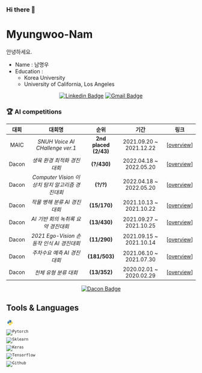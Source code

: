 ### Hi there 👋

# Myungwoo-Nam


안녕하세요.

- Name : 남명우
- Education : 
   - Korea University
   - University of California, Los Angeles


<div align=center>
   
   [![Linkedin Badge](https://img.shields.io/badge/-LinkedIn-blue?style=flat-square&logo=Linkedin&logoColor=white&link=https://www.linkedin.com/in/myungwoo-nam-6523a5157/)](https://www.linkedin.com/in/myungwoo-nam-6523a5157/) 
[![Gmail Badge](https://img.shields.io/badge/Gmail-d14836?style=flat-square&logo=Gmail&logoColor=white&link=mailto:affjljoo3581@gmail.com)](mailto:myungwoo0221@gmail.com)
</div>



### 🏆 AI competitions 

  |대회|대회명|순위|기간|링크|
  |:---:|:------:|:----:|:----:|:----:|
  |MAIC|*SNUH Voice AI CHallenge ver.1*|**2nd placed<br>(2/43)**|2021.09.20 ~ 2021.12.22|[[overview](https://maic.or.kr/competitions/10/infomation)] |
  |Dacon|  *생육 환경 최적화 경진대회* |**(?/430)**| 2022.04.18 ~ 2022.05.20| [[overview](https://dacon.io/competitions/official/235897/overview/description)] |
  |Dacon|  *Computer Vision 이상치 탐지 알고리즘 경진대회* |**(?/?)**| 2022.04.18 ~ 2022.05.20| [[overview](https://dacon.io/competitions/official/235894/overview/description)] |
  |Dacon|  *작물 병해 분류 AI 경진대회* |**(15/170)**| 2021.10.13 ~ 2021.10.22 | [[overview](https://dacon.io/competitions/official/235842/overview/description)] |
  |Dacon|  *AI 기반 회의 녹취록 요약 경진대회* |**(13/430)**|2021.09.27 ~ 2021.10.25| [[overview](https://dacon.io/competitions/official/235813/overview/description)] |
  |Dacon|  *2021 Ego-Vision 손동작 인식 AI 경진대회* |**(11/290)**| 2021.09.15 ~ 2021.10.14| [[overview](https://dacon.io/competitions/official/235805/overview/description)] |
  |Dacon|  *주차수요 예측 AI 경진대회* |**(181/503)**| 2021.06.10 ~ 2021.07.30| [[overview](https://dacon.io/competitions/official/235745/overview/description)] |
  |Dacon|  *천체 유형 분류 대회* |**(13/352)**|2020.02.01 ~ 2020.02.29| [[overview](https://dacon.io/competitions/official/235573/overview/description)] |

  
  

<div align=center>

   [![Dacon Badge](https://img.shields.io/badge/-Dacon-blue?style=flat-square&logo=dacon&logoColor=white&link=https://dacon.io/myprofile/230684/competition/)](https://dacon.io/myprofile/230684/competition/)

</div>


## Tools & Languages
<code><img title="Python" height="20" src="https://raw.githubusercontent.com/github/explore/80688e429a7d4ef2fca1e82350fe8e3517d3494d/topics/python/python.png">
<code><img title="Pytorch" height="20" src="https://user-images.githubusercontent.com/41610472/166423517-70eeb6b7-522d-42cb-8588-0df9f9277e18.png"></code>
<code><img title="Sklearn" height="20" src="https://user-images.githubusercontent.com/41610472/166423579-d4a2d7db-63f5-444e-8a69-92992f1b0aa2.png"></code>
<code><img title="Keras" height="20" src="https://user-images.githubusercontent.com/41610472/166423739-5f3c7a8c-e99e-42cc-94b4-4e9e3d3e7657.png"></code>
<code><img title="Tensorflow" height="20" src="https://user-images.githubusercontent.com/41610472/166423785-7cf78608-ba49-4b36-9167-7726da0ba86c.png"></code>
<code><img title="Github" height="20" src="https://user-images.githubusercontent.com/41610472/166423952-0ffecc44-a432-48b2-adb6-32ce14999153.png"></code>
   

